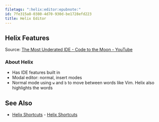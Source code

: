 ```yaml
---
filetags: ":helix:editor:epubnote:"
id: 7fe315a8-0380-4d70-930d-be1728efd223
title: Helix Editor
---
```


## Helix Features

Source: [The Most Underated IDE - Code to the Moon -
YouTube](https://www.youtube.com/watch?v=HcuDmSb-JBU)

### About Helix

- Has IDE features built in
- Modal editor: normal, insert modes
- Normal mode using `w` and `b` to move between words like Vim. Helix
  also highlights the words

## See Also

- [Helix Shortcuts](../005-computer-shortcuts-helix) - [Helix
  Shortcuts](id:bc213b79-60c0-4e31-acf7-97ecfe5dd98b)
